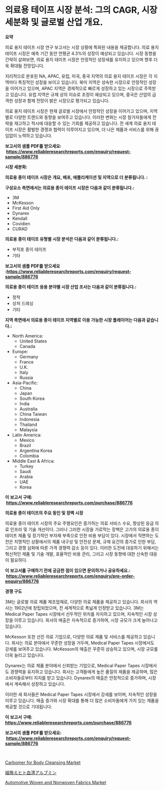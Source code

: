 <p><h1>의료용 테이프 시장 분석: 그의 CAGR, 시장 세분화 및 글로벌 산업 개요.</h1></p><p><strong>요약</strong></p>
<p><p>의료 용지 테이프 시장 연구 보고서는 시장 상황에 특화된 내용을 제공합니다. 의료 용지 테이프 시장은 예측 기간 동안 연평균 4.3%의 성장이 예상되고 있습니다. 시장 동향을 간략히 살펴보면, 의료 용지 테이프 시장은 안정적인 성장세를 유지하고 있으며 향후 더욱 확대될 전망입니다.</p><p>지리적으로 분포된 NA, APAC, 유럽, 미국, 중국 지역의 의료 용지 테이프 시장은 각 지역마다 특징적인 성장을 보이고 있습니다. 북미 지역은 성숙한 시장으로 안정적인 성장을 이어가고 있으며, APAC 지역은 경제적으로 빠르게 성장하고 있는 시장으로 주목받고 있습니다. 유럽 지역은 규제 상의 이슈로 조정이 예상되고 있으며, 중국은 산업의 급격한 성장과 함께 전망이 밝은 시장으로 평가되고 있습니다.</p><p>의료 용지 테이프 시장은 현재 글로벌 시장에서 안정적인 성장을 이어가고 있으며, 지역별로 다양한 트렌드와 동향을 보여주고 있습니다. 이러한 변화는 시장 참가자들에게 전략을 재고하고 적시에 대응할 수 있는 기회를 제공하고 있습니다. 전 세계 의료 용지 테이프 시장은 활발한 경쟁과 협력이 이루어지고 있으며, 더 나은 제품과 서비스를 위해 끊임없이 노력하고 있습니다.</p></p>
<p><strong>보고서의 샘플 PDF를 받으세요: &nbsp;<a href="https://www.reliableresearchreports.com/enquiry/request-sample/886776">https://www.reliableresearchreports.com/enquiry/request-sample/886776</a></strong></p>
<p><strong>시장 세분화:</strong></p>
<p><strong> 의료용 종이 테이프 시장은 개요, 배포, 애플리케이션 및 지역으로 더 분류됩니다. :</strong></p>
<p><strong>구성요소 측면에서는 의료용 종이 테이프 시장은 다음과 같이 분류됩니다.:</strong></p>
<p><ul><li>3M</li><li>McKesson</li><li>First Aid Only</li><li>Dynarex</li><li>Kendall</li><li>Covidien</li><li>CURAD</li></ul></p>
<p><strong> 의료용 종이 테이프 유형별 시장 분석은 다음과 같이 분류됩니다.:</strong></p>
<p><ul><li>부직포 종이 테이프</li><li>기타</li></ul></p>
<p><strong>보고서의 샘플 PDF를 받으세요 :<a href="https://www.reliableresearchreports.com/enquiry/request-sample/886776">https://www.reliableresearchreports.com/enquiry/request-sample/886776</a></strong></p>
<p><strong> 의료용 종이 테이프 응용 분야별 시장 산업 조사는 다음과 같이 분류됩니다.:</strong></p>
<p><ul><li>정착</li><li>상처 드레싱</li><li>기타</li></ul></p>
<p><strong>지역 측면에서 의료용 종이 테이프 지역별로 이용 가능한 시장 플레이어는 다음과 같습니다.:</strong></p>
<p><ul>
    <li>
        North America:
        <ul>
            <li>United States</li>
            <li>Canada</li>
        </ul>
    </li>
    <li>
        Europe:
        <ul>
            <li>Germany</li>
            <li>France</li>
            <li>U.K.</li>
            <li>Italy</li>
            <li>Russia</li>
        </ul>
    </li>
    <li>
        Asia-Pacific:
        <ul>
            <li>China</li>
            <li>Japan</li>
            <li>South Korea</li>
            <li>India</li>
            <li>Australia</li>
            <li>China Taiwan</li>
            <li>Indonesia</li>
            <li>Thailand</li>
            <li>Malaysia</li>
        </ul>
    </li>
    <li>
        Latin America:
        <ul>
            <li>Mexico</li>
            <li>Brazil</li>
            <li>Argentina Korea</li>
            <li>Colombia</li>
        </ul>
    </li>
    <li>
        Middle East & Africa:
        <ul>
            <li>Turkey</li>
            <li>Saudi</li>
            <li>Arabia</li>
            <li>UAE</li>
            <li>Korea</li>
        </ul>
    </li>
    </ul></p>
<p><strong>이 보고서 구매: &nbsp;<a href="https://www.reliableresearchreports.com/purchase/886776">https://www.reliableresearchreports.com/purchase/886776</a></strong></p>
<p><strong>의료용 종이 테이프의 주요 동인 및 장벽 시장</strong></p>
<p><p>의료용 종이 테이프 시장의 주요 주행요인은 증가하는 의료 서비스 수요, 향상된 응급 의료 인프라 및 기술 개선이다. 그러나 그러한 시장을 가로막는 장벽은 고가의 의료용 종이 테이프 제품 및 장기적인 부자재 부족으로 인한 비용 부담이 있다. 시장에서 직면하는 도전은 치명적인 상황에서의 제품 내구성 및 안전성 문제, 규제 요건의 증가로 인한 부담, 그리고 경쟁 심화에 따른 가격 경쟁력 감소 등이 있다. 이러한 도전에 대응하기 위해서는 혁신적인 제품 및 기술 개발, 효율적인 비용 관리, 그리고 시장 동향에 대한 신속한 대응이 필요하다.</p></p>
<p><strong>이 보고서를 구매하기 전에 궁금한 점이 있으면 문의하거나 공유하세요.: &nbsp;<a href="https://www.reliableresearchreports.com/enquiry/pre-order-enquiry/886776">https://www.reliableresearchreports.com/enquiry/pre-order-enquiry/886776</a></strong></p>
<p><strong>경쟁 구도</strong></p>
<p><p>3M는 글로벌 의료 제품 제조업체로, 다양한 의료 제품을 제공하고 있습니다. 회사의 역사는 1902년에 창립되었으며, 전 세계적으로 폭넓게 인정받고 있습니다. 3M는 Medical Paper Tapes 시장에서 선두적인 위치를 차지하고 있으며, 지속적인 시장 성장을 이루고 있습니다. 회사의 매출은 지속적으로 증가하여, 시장 규모가 크게 늘어나고 있습니다.</p><p>McKesson 또한 선진 의료 기업으로, 다양한 의료 제품 및 서비스를 제공하고 있습니다. 회사는 의료 분야에서 꾸준한 성장을 거두며, Medical Paper Tapes 시장에서도 강세를 보여주고 있습니다. McKesson의 매출은 꾸준히 상승하고 있으며, 시장 규모를 더욱 늘리고 있습니다.</p><p>Dynarex는 의료 제품 분야에서 신뢰받는 기업으로, Medical Paper Tapes 시장에서도 경쟁력을 유지하고 있습니다. 회사는 고객들에게 높은 품질의 제품을 제공하며, 많은 소비자들로부터 지지를 받고 있습니다. Dynarex의 매출은 안정적으로 증가하며, 시장에서 계속해서 성장하고 있습니다.</p><p>이러한 세 회사들은 Medical Paper Tapes 시장에서 강세를 보이며, 지속적인 성장을 이루고 있습니다. 매출 증가와 시장 확대를 통해 더 많은 소비자들에게 가치 있는 제품을 제공할 것으로 기대됩니다.</p></p>
<p><strong>이 보고서 구매: &nbsp; <a href="https://www.reliableresearchreports.com/purchase/886776">https://www.reliableresearchreports.com/purchase/886776</a></strong></p>
<p><strong>보고서의 샘플 PDF를 받으세요: &nbsp;<a href="https://www.reliableresearchreports.com/enquiry/request-sample/886776">https://www.reliableresearchreports.com/enquiry/request-sample/886776</a></strong><strong></strong></p>
<p>&nbsp;</p>
<p><p><a href="https://www.linkedin.com/pulse/global-carbomer-body-cleansing-market-size-trends-insights-fjmne?trackingId=aKtDuVnbooqkb4RId36CIw%3D%3D">Carbomer for Body Cleansing Market</a></p><p><a href="https://github.com/zoetazuur/Market-Research-Report-List-1/blob/main/950968817470.md">組換えヒト血清アルブミン</a></p><p><a href="https://www.linkedin.com/pulse/automotive-woven-nonwoven-fabrics-market-research-report-reveals-dlkee?trackingId=yfdN2mXdMPjxGF3OtcwygQ%3D%3D">Automotive Woven and Nonwoven Fabrics Market</a></p></p>